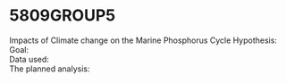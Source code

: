 # 5809GROUP5
Impacts of Climate change on the Marine  Phosphorus Cycle
Hypothesis:  
Goal:   
Data used:   
The planned analysis:  
